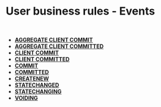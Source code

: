 # User business rules - Events

<br/>

- **[AGGREGATE CLIENT COMMIT](aggregate-client-commit.md)**
- **[AGGREGATE CLIENT COMMITTED](aggregate-client-committed.md)**
- **[CLIENT COMMIT](client-commit.md)**
- **[CLIENT COMMITTED](client-committed.md)**
- **[COMMIT](commit.md)**
- **[COMMITTED](committed.md)**
- **[CREATENEW](create-new.md)**
- **[STATECHANGED](statechanged.md)**
- **[STATECHANGING](statechanging.md)**
- **[VOIDING](voiding.md)**